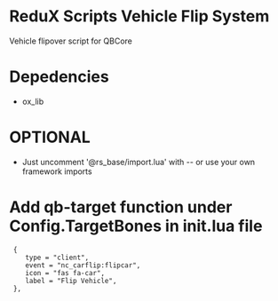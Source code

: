 # ReduX Scripts Vehicle Flip System

Vehicle flipover script for QBCore


# Depedencies

* ox_lib



# OPTIONAL

* Just uncomment '@rs_base/import.lua' with -- or use your own framework imports




# Add qb-target function under Config.TargetBones in init.lua file
```
 {
    type = "client",
    event = "nc_carflip:flipcar",
    icon = "fas fa-car",
    label = "Flip Vehicle",
 },
```



